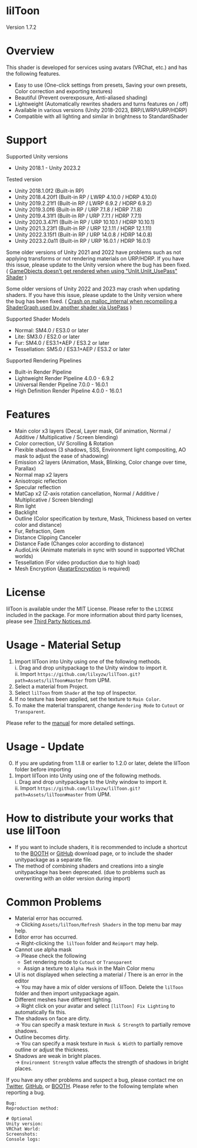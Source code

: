 # lilToon
Version 1.7.2

# Overview
This shader is developed for services using avatars (VRChat, etc.) and has the following features.
- Easy to use (One-click settings from presets, Saving your own presets, Color correction and exporting textures)
- Beautiful (Prevent overexposure, Anti-aliased shading)
- Lightweight (Automatically rewrites shaders and turns features on / off)
- Available in various versions (Unity 2018-2023, BRP/LWRP/URP/HDRP)
- Compatible with all lighting and similar in brightness to StandardShader

# Support
Supported Unity versions
- Unity 2018.1 - Unity 2023.2

Tested version
- Unity 2018.1.0f2 (Built-in RP)
- Unity 2018.4.20f1 (Built-in RP / LWRP 4.10.0 / HDRP 4.10.0)
- Unity 2019.2.21f1 (Built-in RP / LWRP 6.9.2 / HDRP 6.9.2)
- Unity 2019.3.0f6 (Built-in RP / URP 7.1.8 / HDRP 7.1.8)
- Unity 2019.4.31f1 (Built-in RP / URP 7.7.1 / HDRP 7.7.1)
- Unity 2020.3.47f1 (Built-in RP / URP 10.10.1 / HDRP 10.10.1)
- Unity 2021.3.23f1 (Built-in RP / URP 12.1.11 / HDRP 12.1.11)
- Unity 2022.3.15f1 (Built-in RP / URP 14.0.8 / HDRP 14.0.8)
- Unity 2023.2.0a11 (Built-in RP / URP 16.0.1 / HDRP 16.0.1)

Some older versions of Unity 2021 and 2022 have problems such as not applying transforms or not rendering materials on URP/HDRP. If you have this issue, please update to the Unity version where the bug has been fixed. ( [GameObjects doesn't get rendered when using "Unlit.Unlit_UsePass" Shader](https://issuetracker.unity3d.com/issues/sphere-gameobject-doesnt-get-rendered-when-using-unlit-dot-unlit-usepass-shader) )

Some older versions of Unity 2022 and 2023 may crash when updating shaders. If you have this issue, please update to the Unity version where the bug has been fixed. ( [Crash on malloc_internal when recompiling a ShaderGraph used by another shader via UsePass](https://issuetracker.unity3d.com/issues/crash-on-malloc-internal-when-recompiling-a-shadergraph-used-by-another-shader-via-usepass) )

Supported Shader Models
- Normal: SM4.0 / ES3.0 or later
- Lite: SM3.0 / ES2.0 or later
- Fur: SM4.0 / ES3.1+AEP / ES3.2 or later
- Tessellation: SM5.0 / ES3.1+AEP / ES3.2 or later

Supported Rendering Pipelines
- Built-in Render Pipeline
- Lightweight Render Pipeline 4.0.0 - 6.9.2
- Universal Render Pipeline 7.0.0 - 16.0.1
- High Definition Render Pipeline 4.0.0 - 16.0.1

# Features
- Main color x3 layers (Decal, Layer mask, Gif animation, Normal / Additive / Multiplicative / Screen blending)
- Color correction, UV Scrolling & Rotation
- Flexible shadows (3 shadows, SSS, Environment light compositing, AO mask to adjust the ease of shadowing)
- Emission x2 layers (Animation, Mask, Blinking, Color change over time, Parallax)
- Normal map x2 layers
- Anisotropic reflection
- Specular reflection
- MatCap x2 (Z-axis rotation cancellation, Normal / Additive / Multiplicative / Screen blending)
- Rim light
- Backlight
- Outline (Color specification by texture, Mask, Thickness based on vertex color and distance)
- Fur, Refraction, Gem
- Distance Clipping Canceler
- Distance Fade (Changes color according to distance)
- AudioLink (Animate materials in sync with sound in supported VRChat worlds)
- Tessellation (For video production due to high load)
- Mesh Encryption ([AvatarEncryption](https://github.com/lilxyzw/AvaterEncryption) is required)

# License
lilToon is available under the MIT License. Please refer to the `LICENSE` included in the package. For more information about third party licenses, please see [Third Party Notices.md](https://github.com/lilxyzw/lilToon/blob/master/Assets/lilToon/Third%20Party%20Notices.md).

# Usage - Material Setup
1. Import lilToon into Unity using one of the following methods.  
    i. Drag and drop unitypackage to the Unity window to import it.  
    ii. Import `https://github.com/lilxyzw/lilToon.git?path=Assets/lilToon#master` from UPM.
2. Select a material from Project.
3. Select `lilToon` from `Shader` at the top of Inspector.
4. If no texture has been applied, set the texture to `Main Color`.
5. To make the material transparent, change `Rendering Mode` to `Cutout` or `Transparent`.

Please refer to the [manual](https://github.com/lilxyzw/lilToon/blob/master/Assets/lilToon/MANUAL.md) for more detailed settings.

# Usage - Update
0. If you are updating from 1.1.8 or earlier to 1.2.0 or later, delete the lilToon folder before importing
1. Import lilToon into Unity using one of the following methods.  
    i. Drag and drop unitypackage to the Unity window to import it.  
    ii. Import `https://github.com/lilxyzw/lilToon.git?path=Assets/lilToon#master` from UPM.

# How to distribute your works that use lilToon
- If you want to include shaders, it is recommended to include a shortcut to the [BOOTH](https://booth.pm/ja/items/3087170) or [GitHub](https://github.com/lilxyzw/lilToon/releases) download page, or to include the shader unitypackage as a separate file.
- The method of combining shaders and creations into a single unitypackage has been deprecated. (due to problems such as overwriting with an older version during import)

# Common Problems
- Material error has occurred.  
  → Clicking `Assets/lilToon/Refresh Shaders` in the top menu bar may help.
- Editor error has occurred.  
  → Right-clicking the` lilToon` folder and `Reimport` may help.
- Cannot use alpha mask  
  → Please check the following
  - Set rendering mode to `Cutout` or `Transparent`
  - Assign a texture to `Alpha Mask` in the Main Color menu
- UI is not displayed when selecting a material / There is an error in the editor  
  → You may have a mix of older versions of lilToon. Delete the `lilToon` folder and then import unitypackage again.
- Different meshes have different lighting.  
  → Right click on your avatar and select `[lilToon] Fix Lighting` to automatically fix this.
- The shadows on face are dirty.  
  → You can specify a mask texture in `Mask & Strength` to partially remove shadows.
- Outline becomes dirty.  
  → You can specify a mask texture in `Mask & Width` to partially remove outline or adjust the thickness.
- Shadows are weak in bright places.  
  → `Environment Strength` value affects the strength of shadows in bright places.

If you have any other problems and suspect a bug, please contact me on [Twitter](https://twitter.com/lil_xyzw), [GitHub](https://github.com/lilxyzw/lilToon), or [BOOTH](https://lilxyzw.booth.pm/). Please refer to the following template when reporting a bug.
```
Bug: 
Reproduction method: 

# Optional
Unity version: 
VRChat World: 
Screenshots: 
Console logs: 
```